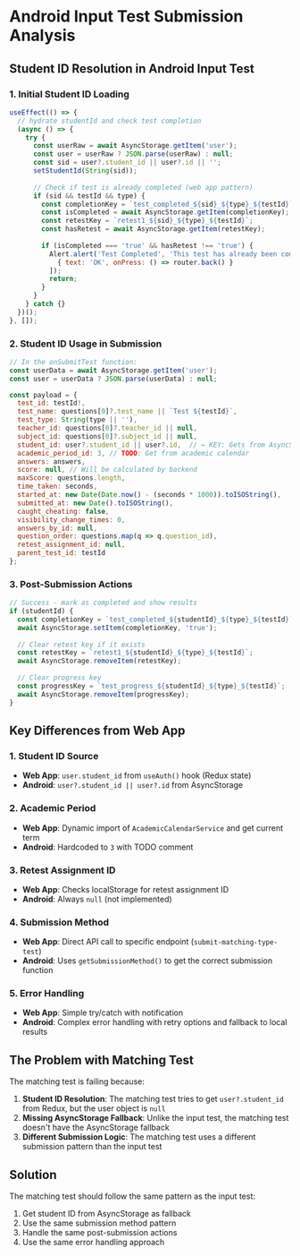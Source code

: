 # Android Input Test Submission Analysis

## Student ID Resolution in Android Input Test

### 1. Initial Student ID Loading
```javascript
useEffect(() => {
  // hydrate studentId and check test completion
  (async () => {
    try {
      const userRaw = await AsyncStorage.getItem('user');
      const user = userRaw ? JSON.parse(userRaw) : null;
      const sid = user?.student_id || user?.id || '';
      setStudentId(String(sid));
      
      // Check if test is already completed (web app pattern)
      if (sid && testId && type) {
        const completionKey = `test_completed_${sid}_${type}_${testId}`;
        const isCompleted = await AsyncStorage.getItem(completionKey);
        const retestKey = `retest1_${sid}_${type}_${testId}`;
        const hasRetest = await AsyncStorage.getItem(retestKey);
        
        if (isCompleted === 'true' && hasRetest !== 'true') {
          Alert.alert('Test Completed', 'This test has already been completed', [
            { text: 'OK', onPress: () => router.back() }
          ]);
          return;
        }
      }
    } catch {}
  })();
}, []);
```

### 2. Student ID Usage in Submission
```javascript
// In the onSubmitTest function:
const userData = await AsyncStorage.getItem('user');
const user = userData ? JSON.parse(userData) : null;

const payload = {
  test_id: testId!,
  test_name: questions[0]?.test_name || `Test ${testId}`,
  test_type: String(type || ''),
  teacher_id: questions[0]?.teacher_id || null,
  subject_id: questions[0]?.subject_id || null,
  student_id: user?.student_id || user?.id,  // ← KEY: Gets from AsyncStorage
  academic_period_id: 3, // TODO: Get from academic calendar
  answers: answers,
  score: null, // Will be calculated by backend
  maxScore: questions.length,
  time_taken: seconds,
  started_at: new Date(Date.now() - (seconds * 1000)).toISOString(),
  submitted_at: new Date().toISOString(),
  caught_cheating: false,
  visibility_change_times: 0,
  answers_by_id: null,
  question_order: questions.map(q => q.question_id),
  retest_assignment_id: null,
  parent_test_id: testId
};
```

### 3. Post-Submission Actions
```javascript
// Success - mark as completed and show results
if (studentId) {
  const completionKey = `test_completed_${studentId}_${type}_${testId}`;
  await AsyncStorage.setItem(completionKey, 'true');
  
  // Clear retest key if it exists
  const retestKey = `retest1_${studentId}_${type}_${testId}`;
  await AsyncStorage.removeItem(retestKey);
  
  // Clear progress key
  const progressKey = `test_progress_${studentId}_${type}_${testId}`;
  await AsyncStorage.removeItem(progressKey);
}
```

## Key Differences from Web App

### 1. Student ID Source
- **Web App**: `user.student_id` from `useAuth()` hook (Redux state)
- **Android**: `user?.student_id || user?.id` from AsyncStorage

### 2. Academic Period
- **Web App**: Dynamic import of `AcademicCalendarService` and get current term
- **Android**: Hardcoded to `3` with TODO comment

### 3. Retest Assignment ID
- **Web App**: Checks localStorage for retest assignment ID
- **Android**: Always `null` (not implemented)

### 4. Submission Method
- **Web App**: Direct API call to specific endpoint (`submit-matching-type-test`)
- **Android**: Uses `getSubmissionMethod()` to get the correct submission function

### 5. Error Handling
- **Web App**: Simple try/catch with notification
- **Android**: Complex error handling with retry options and fallback to local results

## The Problem with Matching Test

The matching test is failing because:

1. **Student ID Resolution**: The matching test tries to get `user?.student_id` from Redux, but the user object is `null`
2. **Missing AsyncStorage Fallback**: Unlike the input test, the matching test doesn't have the AsyncStorage fallback
3. **Different Submission Logic**: The matching test uses a different submission pattern than the input test

## Solution

The matching test should follow the same pattern as the input test:

1. Get student ID from AsyncStorage as fallback
2. Use the same submission method pattern
3. Handle the same post-submission actions
4. Use the same error handling approach

